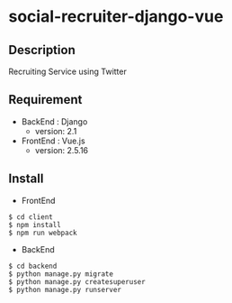 # social-recruiter-django-vue
## Description
Recruiting Service using Twitter

## Requirement
- BackEnd : Django
  - version: 2.1
- FrontEnd : Vue.js
  - version: 2.5.16

## Install
- FrontEnd
```
$ cd client
$ npm install
$ npm run webpack
```

- BackEnd
```
$ cd backend
$ python manage.py migrate
$ python manage.py createsuperuser
$ python manage.py runserver
```
